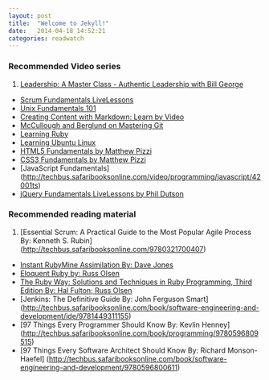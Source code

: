 ```yaml
---
layout: post
title:  "Welcome to Jekyll!"
date:   2014-04-18 14:52:21
categories: readwatch
---
```


### Recommended Video series
1. [Leadership: A Master Class - Authentic Leadership with Bill George](http://techbus.safaribooksonline.com/video/leadership/9781934441435)
* [Scrum Fundamentals LiveLessons](http://techbus.safaribooksonline.com/video/software-engineering-and-development/agile-development/9780133749076)
* [Unix Fundamentals 101](http://techbus.safaribooksonline.com/video/operating-systems-and-server-administration/unix/9781449372514)
* [Creating Content with Markdown: Learn by Video](http://techbus.safaribooksonline.com/video/web-design-and-development/9780133837629)
* [McCullough and Berglund on Mastering Git](http://techbus.safaribooksonline.com/video/software-engineering-and-development/version-control/9781449304737)
* [Learning Ruby](http://techbus.safaribooksonline.com/video/programming/ruby/9781771370806)
* [Learning Ubuntu Linux](http://techbus.safaribooksonline.com/video/operating-systems/9781771371964)
* [HTML5 Fundamentals by Matthew Pizzi](http://techbus.safaribooksonline.com/video/web-development/html/42002ts)
* [CSS3 Fundamentals by Matthew Pizzi](http://techbus.safaribooksonline.com/video/web-development/css/42005ts)
* [JavaScript Fundamentals] (http://techbus.safaribooksonline.com/video/programming/javascript/42001ts)
* [jQuery Fundamentals LiveLessons by Phil Dutson](http://techbus.safaribooksonline.com/video/web-development/jquery/9780133361353)


### Recommended reading material
1. [Essential Scrum: A Practical Guide to the Most Popular Agile Process By: Kenneth S. Rubin] (http://techbus.safaribooksonline.com/9780321700407)
* [Instant RubyMine Assimilation By: Dave Jones](http://techbus.safaribooksonline.com/book/web-development/ruby/9781849698764)
* [Eloquent Ruby by: Russ Olsen](http://techbus.safaribooksonline.com/book/web-development/ruby/9780321700308)
* [The Ruby Way: Solutions and Techniques in Ruby Programming, Third Edition By: Hal Fulton; Russ Olsen](http://techbus.safaribooksonline.com/book/web-development/ruby/9780132480352)
* [Jenkins: The Definitive Guide By: John Ferguson Smart] (http://techbus.safaribooksonline.com/book/software-engineering-and-development/ide/9781449311155)
* [97 Things Every Programmer Should Know By: Kevlin Henney] (http://techbus.safaribooksonline.com/book/programming/9780596809515)
* [97 Things Every Software Architect Should Know By: Richard Monson-Haefel] (http://techbus.safaribooksonline.com/book/software-engineering-and-development/9780596800611)
